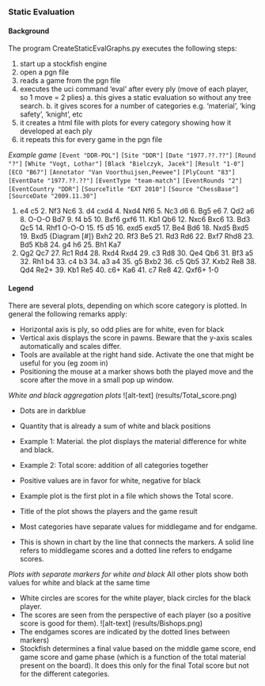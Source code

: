 ### Static Evaluation

#### Background
The program CreateStaticEvalGraphs.py executes the following steps:
1. start up a stockfish engine
2. open a pgn file
3. reads a game from the pgn file
4. executes the uci command ‘eval’ after every ply (move of each player, so 1 move = 2 plies)
  a. this gives a static evaluation so without any tree search.
  b. it gives scores for a number of categories e.g. ‘material’, ‘king safety’, ‘knight’, etc
5. it creates a html file with plots for every category showing how it developed at each ply
6. it repeats this for every game in the pgn file

*Example game*
`[Event "DDR-POL"]`
`[Site "DDR"]`
`[Date "1977.??.??"]`
`[Round "?"]`
`[White "Vogt, Lothar"]`
`[Black "Bielczyk, Jacek"]`
`[Result "1-0"]`
`[ECO "B67"]`
`[Annotator "Van Voorthuijsen,Peewee"]`
`[PlyCount "83"]`
`[EventDate "1977.??.??"]`
`[EventType "team-match"]`
`[EventRounds "2"]`
`[EventCountry "DDR"]`
`[SourceTitle "EXT 2010"]`
`[Source "ChessBase"]`
`[SourceDate "2009.11.30"]`

1. e4 c5 2. Nf3 Nc6 3. d4 cxd4 4. Nxd4 Nf6 5. Nc3 d6 6. Bg5 e6 7. Qd2 a6 8.
O-O-O Bd7 9. f4 b5 10. Bxf6 gxf6 11. Kb1 Qb6 12. Nxc6 Bxc6 13. Bd3 Qc5 14. Rhf1
O-O-O 15. f5 d5 16. exd5 exd5 17. Be4 Bd6 18. Nxd5 Bxd5 19. Bxd5 {Diagram [#]}
Bxh2 20. Rf3 Be5 21. Rd3 Rd6 22. Bxf7 Rhd8 23. Bd5 Kb8 24. g4 h6 25. Bh1 Ka7
26. Qg2 Qc7 27. Rc1 Rd4 28. Rxd4 Rxd4 29. c3 Rd8 30. Qe4 Qb6 31. Bf3 a5 32. Rh1
b4 33. c4 b3 34. a3 a4 35. g5 Bxb2 36. c5 Qb5 37. Kxb2 Re8 38. Qd4 Re2+ 39. Kb1
Re5 40. c6+ Ka6 41. c7 Re8 42. Qxf6+ 1-0

#### Legend
There are several plots, depending on which score category is plotted.
In general the following remarks apply:
*	Horizontal axis is ply, so odd plies are for white, even for black
*	Vertical axis displays the score in pawns. Beware that the y-axis scales automatically and scales differ.
*	Tools are available at the right hand side. Activate the one that might be useful for you (eg zoom in)
*	Positioning the mouse at a marker shows both the played move and the score after the move in a small pop up window.

*White and black aggregation plots*
![alt-text] (results/Total_score.png)
*	Dots are in darkblue
*	Quantity that is already a sum of white and black positions
  *	Example 1: Material. the plot displays the material difference for white and black.
  *	Example 2: Total score: addition of all categories together
  *	Positive values are in favor for white, negative for black 
  *	Example plot is the first plot in a file which shows the Total score.
  *	Title of the plot shows the players and the game result

*	Most categories have separate values for middlegame and for endgame.
  *	This is shown in chart by the line that connects the markers. A solid line refers to middlegame scores and a dotted line refers to endgame scores.

*Plots with separate markers for white and black*
All other plots show both values for white and black at the same time
*	White circles are scores for the white player, black circles for the black player.
*	The scores are seen from the perspective of each player (so a positive score is good for them).
![alt-text] (results/Bishops.png) 
*	The endgames scores are indicated by the dotted lines between markers)
*	Stockfish determines a final value based on the middle game score, end game score and game phase (which is a function of the total material present on the board). It does this only for the final Total score but not for the different categories.
